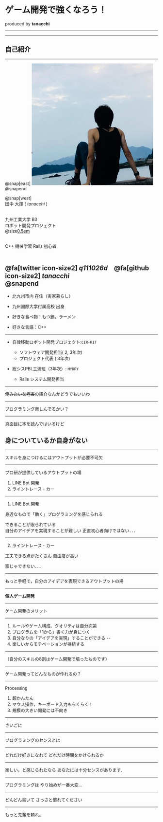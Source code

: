 # ゲーム開発で強くなろう！
  produced by **tanacchi**

---


---

## 自己紹介

---
@snap[east]
<img src="rogue_game/assets/tanacchi.jpeg" />
@snapend

@snap[west]
<br>
田中 大揮 ( *tanacchi* )<br><br>

九州工業大学 B3  
ロボット開発プロジェクト  
@size[0.5em](つくばチャレンジに参加)<br><br>

C++ 機械学習 Rails 初心者  <br><br>

@fa[twitter icon-size2] *q111026d*　@fa[github  icon-size2] *tanacchi*  
@snapend
---

* 北九州市内 在住（実家暮らし）
* 九州国際大学付属高校 出身

* 好きな食べ物：もつ鍋，ラーメン
* 好きな言語：C++

---

* 自律移動ロボット開発プロジェクト:`CIR-KIT`   
  - ソフトウェア開発担当( 2, 3年次)  
  - プロジェクト代表    (    3年次)  

* 総シスPBL三浦班（3年次）: `MYDRY`  
  - Rails システム開発担当  

---

俺~~みたいな老害~~の紹介なんかどうでもいいわ

---

プログラミング楽しんでるかい？

---

真面目に本を読んではいるけど
## 身についているか自身がない

---

スキルを身につけるにはアウトプットが必要不可欠

---

プロ研が提供しているアウトプットの場

1. LINE Bot 開発
2. ライントレース・カー

---

1. LINE Bot 開発

身近なもので「動く」プログラミングを感じられる

できることが限られている  
自分のアイデアを実現することが難しい
正直初心者向けではない．．．

---

2. ライントレース・カー

工夫できる点がたくさん
自由度が高い

家じゃできない．．．

---

もっと手軽で，自分のアイデアを表現できるアウトプットの場

---

**個人ゲーム開発**

---

ゲーム開発のメリット

---

1. ルールやゲーム構成、クオリティは自分次第
2. プログラムを「1から」書く力が身につく
3. 自分なりの「アイデアを実現」することができる --
4. 楽しいからモチベーションが持続する

---

（自分のスキルの8割はゲーム開発で培ったものです）

---

ゲーム開発ってどんなものが作れるの？

---

Processing

1. 超かんたん
2. マウス操作，キーボード入力もらくらく！
3. 規模の大きい開発には不向き

---

さいごに

---

プログラミングのセンスとは

---

どれだけ好きになれて
どれだけ時間をかけられるか

---

楽しい，と感じられたなら
あなたには十分センスがあります．

---

プログラミングは
やり始めが一番大変...

---

どんどん書いて
さっさと慣れてください

---

もっと先輩を頼れ。
